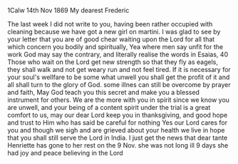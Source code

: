  1Calw 14th Nov 1869
My dearest Frederic

The last week I did not write to you, having been rather occupied with cleaning because we have got a new girl on martini. I was glad to see by your letter that you are of good chear waiting upon the Lord for all that which concern you bodily and spiritually, Yea where men say unfit for the work God may say the contrary, and literally realise the words in Esaias, 40 Those who wait on the Lord get new strength so that they fly as eagels, they shall walk and not get weary run and not feel tired. If it is necessary for your soul's wellfare to be some what unwell you shall get the profit of it and all shall turn to the glory of God. some illnes can still be overcome by prayer and faith, May God teach you this secret and make you a blessed instrument for others. We are the more with you in spirit since we know you are unwell, and your being of a content spirit under the trial is a great comfort to us, may our dear Lord keep you in thanksgiving, and good hope and trust to Him who has said be careful for nothing Yes our Lord cares for you and though we sigh and are grieved about your health we live in hope that you shall still serve the Lord in India. I just get the news that dear tante Henriette has gone to her rest on the 9 Nov. she was not long ill 9 days she had joy and peace believing in the Lord
